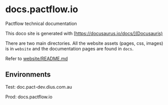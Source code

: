 # docs.pactflow.io
Pactflow technical documentation

This doco site is generated with [https://docusaurus.io/docs/](Docusauris)

There are two main directories. All the website assets (pages, css, images) is in `website` and the
documentation pages are found in `docs`.

Refer to [website/README.md](website/README.md)


## Environments

Test: doc.pact-dev.dius.com.au

Prod: docs.pactflow.io
